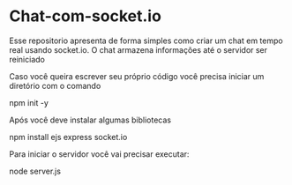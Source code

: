# Chat-com-socket.io
 Esse repositorio apresenta de forma simples como criar um chat em tempo real usando socket.io. O chat armazena informações até o servidor ser reiniciado


Caso você queira escrever seu próprio código você precisa iniciar um diretório com o comando

npm init -y

Após você deve instalar algumas bibliotecas

npm install ejs express socket.io

Para iniciar o servidor você vai precisar executar:

node server.js